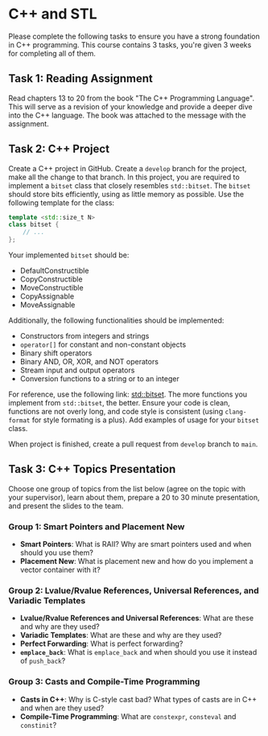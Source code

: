 # C++ and STL

Please complete the following tasks to ensure you have a strong foundation in C++ programming.
This course contains 3 tasks, you're given 3 weeks for completing all of them.

## Task 1: Reading Assignment

Read chapters 13 to 20 from the book "The C++ Programming Language".
This will serve as a revision of your knowledge and provide a deeper dive into the C++ language.
The book was attached to the message with the assignment.

## Task 2: C++ Project

Create a C++ project in GitHub. Create a `develop` branch for the project, make all the change to that branch.
In this project, you are required to implement a `bitset` class that closely resembles `std::bitset`.
The `bitset` should store bits efficiently, using as little memory as possible.
Use the following template for the class:
```c++
template <std::size_t N>
class bitset {
    // ...
};
```

Your implemented `bitset` should be:

- DefaultConstructible
- CopyConstructible
- MoveConstructible
- CopyAssignable
- MoveAssignable

Additionally, the following functionalities should be implemented:
- Constructors from integers and strings
- `operator[]` for constant and non-constant objects
- Binary shift operators
- Binary AND, OR, XOR, and NOT operators
- Stream input and output operators
- Conversion functions to a string or to an integer

For reference, use the following link: [std::bitset](https://en.cppreference.com/w/cpp/utility/bitset).
The more functions you implement from `std::bitset`, the better.
Ensure your code is clean, functions are not overly long, and code style is consistent (using `clang-format` for style formating is a plus).
Add examples of usage for your `bitset` class.

When project is finished, create a pull request from `develop` branch to `main`.

## Task 3: C++ Topics Presentation

Choose one group of topics from the list below (agree on the topic with your supervisor), learn about them, prepare a 20 to 30 minute presentation, and present the slides to the team.

### Group 1: Smart Pointers and Placement New

- **Smart Pointers**: What is RAII? Why are smart pointers used and when should you use them?
- **Placement New**: What is placement new and how do you implement a vector container with it?

### Group 2: Lvalue/Rvalue References, Universal References, and Variadic Templates

- **Lvalue/Rvalue References and Universal References**: What are these and why are they used?
- **Variadic Templates**: What are these and why are they used?
- **Perfect Forwarding**: What is perfect forwarding?
- **`emplace_back`**: What is `emplace_back` and when should you use it instead of `push_back`?

### Group 3: Casts and Compile-Time Programming

- **Casts in C++**: Why is C-style cast bad? What types of casts are in C++ and when are they used?
- **Compile-Time Programming**: What are `constexpr`, `consteval` and  `constinit`?
